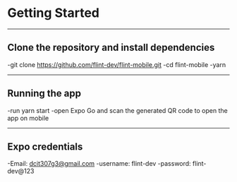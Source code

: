 # Getting Started

---

## Clone the repository and install dependencies

-git clone https://github.com/flint-dev/flint-mobile.git
-cd flint-mobile
-yarn

---

## Running the app

-run yarn start
-open Expo Go and scan the generated QR code to open the app on mobile

---

## Expo credentials

-Email: dcit307g3@gmail.com
-username: flint-dev
-password: flint-dev@123
